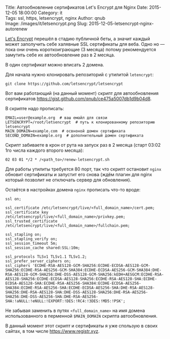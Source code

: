 Title: Автообновление сертификатов Let's Encrypt для Nginx
Date: 2015-12-05 18:00:00
Category: it  
Tags: ssl, https, letsencrypt, nginx
Author: qnub  
Image: /images/it/letsencrypt.png
Slug: 2015-12-05-letsencrypt-nginx-autorenew


[Let's Encrypt](https://letsencrypt.org/) перешёл в стадию публичной беты, а значит каждый может заполучить себе халявные SSL сертификаты для веба. Одно но — пока они очень короткоиграющие (3 месяца) потому рекомендуется замутить себе их автообновление раз в 2 месяца.

В один сертификат можно вписать 2 домена.

Для начала нужно клонировать репозиторий с утилитой `letencrypt`:

    git clone https://github.com/letsencrypt/letsencrypt

Вот вам работающий (на данный момент) скрипт для автообновления сертификатов <https://gist.github.com/qnub/ce475a5007db1d9b04d8>.

В скрипте надо прописать:

    EMAIL=user@example.org  # ваш емайл для связи
    LETSENCRYPT=/root/letsencrypt  # путь к клонированному репозиторию letsencrypt
    MAIN_DOMAIN=example.com  # освноной домен сертификата
    SECOND_DOMAIN=example.org  # дополнительный домен сертификата


Скрипт забиваете в крон от рута на запуск раз в 2 месяца (старт 03:02 1го числа каждого второго месяца):

    02 03 01 */2 * /<path_to>/renew-letsencrypt.sh

Для работы утилиты требуется 80 порт, так что скрипт остановит `nginx` обновит сертификаты и запустит его снова (ждём плагин для nginx который позволит не отключать сервер для обновления).

Остаётся в настройках домена `nginx` прописать что-то вроде:

    ssl on;

    ssl_certificate /etc/letsencrypt/live/<full_domain_name>/cert.pem;
    ssl_certificate_key /etc/letsencrypt/live/<full_domain_name>/privkey.pem;
    ssl_trusted_certificate /etc/letsencrypt/live/<full_domain_name>/fullchain.pem;

    ssl_stapling on;
    ssl_stapling_verify on;  
    ssl_session_timeout 5m;
    ssl_session_cache shared:SSL:10m;

    ssl_protocols TLSv1 TLSv1.1 TLSv1.2;
    ssl_prefer_server_ciphers on;
    ssl_ciphers 'ECDHE-RSA-AES128-GCM-SHA256:ECDHE-ECDSA-AES128-GCM-SHA256:ECDHE-RSA-AES256-GCM-SHA384:ECDHE-ECDSA-AES256-GCM-SHA384:DHE-RSA-AES128-GCM-SHA256:DHE-DSS-AES128-GCM-SHA256:kEDH+AESGCM:ECDHE-RSA-AES128-SHA256:ECDHE-ECDSA-AES128-SHA256:ECDHE-RSA-AES128-SHA:ECDHE-ECDSA-AES128-SHA:ECDHE-RSA-AES256-SHA384:ECDHE-ECDSA-AES256-SHA384:ECDHE-RSA-AES256-SHA:ECDHE-ECDSA-AES256-SHA:DHE-RSA-AES128-SHA256:DHE-RSA-AES128-SHA:DHE-DSS-AES128-SHA256:DHE-RSA-AES256-SHA256:DHE-DSS-AES256-SHA:DHE-RSA-AES256-SHA:!aNULL:!eNULL:!EXPORT:!DES:!RC4:!3DES:!MD5:!PSK';

Не забывая заменить в путях `<full_domain_name>` на имя домена использованного в перменной `$MAIN_DOMAIN` скрипта автообновления.

В данный момент этот скрипт и сертификаты я уже спользую в своих сайтах, в том числе <https://www.registr.xyz>.
